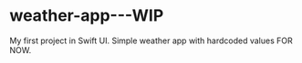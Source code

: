 # weather-app---WIP

My first project in Swift UI. 
Simple weather app with hardcoded values FOR NOW.
